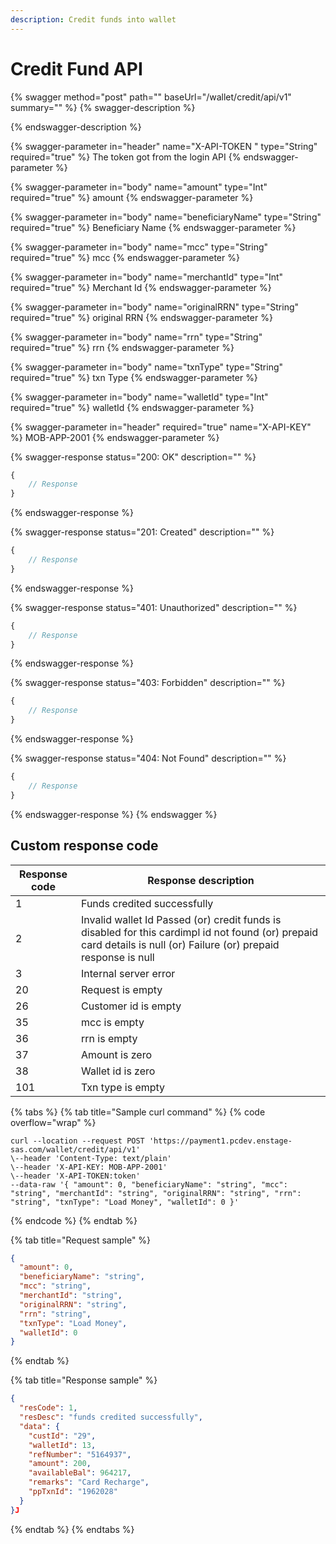 ```yaml
---
description: Credit funds into wallet
---
```


# Credit Fund API

{% swagger method="post" path="" baseUrl="<domain>/wallet/credit/api/v1" summary="" %}
{% swagger-description %}

{% endswagger-description %}

{% swagger-parameter in="header" name="X-API-TOKEN  " type="String" required="true" %}
The token got from the login API
{% endswagger-parameter %}

{% swagger-parameter in="body" name="amount" type="Int" required="true" %}
amount
{% endswagger-parameter %}

{% swagger-parameter in="body" name="beneficiaryName" type="String" required="true" %}
Beneficiary Name
{% endswagger-parameter %}

{% swagger-parameter in="body" name="mcc" type="String" required="true" %}
mcc
{% endswagger-parameter %}

{% swagger-parameter in="body" name="merchantId" type="Int" required="true" %}
Merchant Id
{% endswagger-parameter %}

{% swagger-parameter in="body" name="originalRRN" type="String" required="true" %}
original RRN
{% endswagger-parameter %}

{% swagger-parameter in="body" name="rrn" type="String" required="true" %}
​rrn
{% endswagger-parameter %}

{% swagger-parameter in="body" name="txnType" type="String" required="true" %}
txn Type
{% endswagger-parameter %}

{% swagger-parameter in="body" name="walletId" type="Int" required="true" %}
walletId
{% endswagger-parameter %}

{% swagger-parameter in="header" required="true" name="X-API-KEY" %}
MOB-APP-2001
{% endswagger-parameter %}

{% swagger-response status="200: OK" description="" %}
```javascript
{
    // Response
}
```
{% endswagger-response %}

{% swagger-response status="201: Created" description="" %}
```javascript
{
    // Response
}
```
{% endswagger-response %}

{% swagger-response status="401: Unauthorized" description="" %}
```javascript
{
    // Response
}
```
{% endswagger-response %}

{% swagger-response status="403: Forbidden" description="" %}
```javascript
{
    // Response
}
```
{% endswagger-response %}

{% swagger-response status="404: Not Found" description="" %}
```javascript
{
    // Response
}
```
{% endswagger-response %}
{% endswagger %}

## Custom response code

| Response code | Response description                                                                                                                                               |
| ------------- | ------------------------------------------------------------------------------------------------------------------------------------------------------------------ |
| 1             | Funds credited successfully                                                                                                                                        |
| ​2            | Invalid wallet Id Passed (or) credit funds is disabled for this cardimpl id not found (or) prepaid card details is null (or) Failure (or) prepaid response is null |
| ​3            | Internal server error                                                                                                                                              |
| ​20           | Request is empty                                                                                                                                                   |
| 26            | ​Customer id is empty                                                                                                                                              |
| 35            | ​mcc is empty                                                                                                                                                      |
| 36            | ​rrn is empty                                                                                                                                                      |
| ​37           | Amount is zero                                                                                                                                                     |
| 38            | Wallet id is zero                                                                                                                                                  |
| ​101          | Txn type is empty                                                                                                                                                  |

{% tabs %}
{% tab title="Sample curl command" %}
{% code overflow="wrap" %}
```
curl --location --request POST 'https://payment1.pcdev.enstage-sas.com/wallet/credit/api/v1'
\--header 'Content-Type: text/plain'
\--header 'X-API-KEY: MOB-APP-2001'
\--header 'X-API-TOKEN:token'
--data-raw '{ "amount": 0, "beneficiaryName": "string", "mcc": "string", "merchantId": "string", "originalRRN": "string", "rrn": "string", "txnType": "Load Money", "walletId": 0 }'
```
{% endcode %}
{% endtab %}

{% tab title="Request sample" %}
```json
{
  "amount": 0,
  "beneficiaryName": "string",
  "mcc": "string",
  "merchantId": "string",
  "originalRRN": "string",
  "rrn": "string",
  "txnType": "Load Money",
  "walletId": 0
}
```
{% endtab %}

{% tab title="Response sample" %}
```json
{
  "resCode": 1,
  "resDesc": "funds credited successfully",
  "data": {
    "custId": "29",
    "walletId": 13,
    "refNumber": "5164937",
    "amount": 200,
    "availableBal": 964217,
    "remarks": "Card Recharge",
    "ppTxnId": "1962028"
  }
}J
```
{% endtab %}
{% endtabs %}

